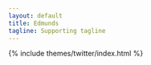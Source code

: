 ```yaml
---
layout: default
title: Edmunds
tagline: Supporting tagline
---
```



{% include themes/twitter/index.html %}



